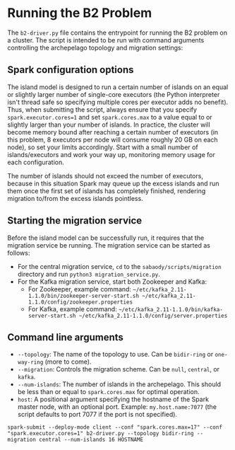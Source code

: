 # Running the B2 Problem

The `b2-driver.py` file contains the entrypoint for running the B2 problem on a cluster. The script is intended to be run with command arguments controlling the archepelago topology and migration settings:

## Spark configuration options

The island model is designed to run a certain number of islands on an equal or slightly larger number of single-core executors (the Python interpreter isn't thread safe so specifying multiple cores per executor adds no benefit). Thus, when submitting the script, always ensure that you specify `spark.executor.cores=1` and set `spark.cores.max` to a value equal to or slightly larger than your number of islands. In practice, the cluster will become memory bound after reaching a certain number of executors (in this problem, 8 executors per node will consume roughly 20 GB on each node), so set your limits accordingly. Start with a small number of islands/executors and work your way up, monitoring memory usage for each configuration.

The number of islands should not exceed the number of executors, because in this situation Spark may queue up the excess islands and run them once the first set of islands has completely finished, rendering migration to/from the excess islands pointless.

## Starting the migration service

Before the island model can be successfully run, it requires that the migration service be running. The migration service can be started as follows:

* For the central migration service, `cd` to the `sabaody/scripts/migration` directory and run `python3 migration_service.py`.
* For the Kafka migration service, start both Zookeeper and Kafka:
  * For Zookeeper, example command: `~/etc/kafka_2.11-1.1.0/bin/zookeeper-server-start.sh ~/etc/kafka_2.11-1.1.0/config/zookeeper.properties`
  * For Kafka, example command: `~/etc/kafka_2.11-1.1.0/bin/kafka-server-start.sh ~/etc/kafka_2.11-1.1.0/config/server.properties`

## Command line arguments

* `--topology`: The name of the topology to use. Can be `bidir-ring` or `one-way-ring` (more to come).
* `--migration`: Controls the migration scheme. Can be `null`, `central`, or `kafka`.
* `--num-islands`: The number of islands in the archepelago. This should be less than or equal to `spark.cores.max` for optimal operation.
* `host`: A positional argument specifying the hostname of the Spark master node, with an optional port. Example: `my.host.name:7077` (the script defaults to port 7077 if the port is not specified).

```
spark-submit --deploy-mode client --conf "spark.cores.max=17" --conf "spark.executor.cores=1" b2-driver.py --topology bidir-ring --migration central --num-islands 16 HOSTNAME
```
